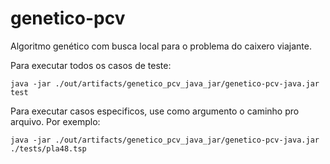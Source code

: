 # genetico-pcv
Algoritmo genético com busca local para o problema do caixero viajante.


Para executar todos os casos de teste:

`java -jar ./out/artifacts/genetico_pcv_java_jar/genetico-pcv-java.jar test`



Para executar casos especificos, use como argumento o caminho pro arquivo. Por exemplo:

`java -jar ./out/artifacts/genetico_pcv_java_jar/genetico-pcv-java.jar ./tests/pla48.tsp`



